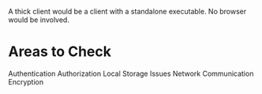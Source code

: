 <!-- TITLE: Thick Clients -->
<!-- SUBTITLE: A quick summary of Thick Clients -->

A thick client would be a client with a standalone executable.  No browser would be involved.

# Areas to Check
Authentication
Authorization
Local Storage Issues
Network Communication
Encryption

